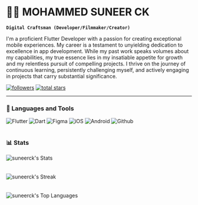 # 🏄‍♂️ MOHAMMED SUNEER CK

**`Digital Craftsman (Developer/Filmmaker/Creator)`**

I'm a proficient Flutter Developer with a passion for creating exceptional mobile experiences. My career is a testament to unyielding dedication to excellence in app development. While my past work speaks volumes about my capabilities, my true essence lies in my insatiable appetite for growth and my relentless pursuit of compelling projects. I thrive on the journey of continuous learning, persistently challenging myself, and actively engaging in projects that carry substantial significance.

   <p align="left">
      <a href="https://github.com/ForrestKnight?tab=followers">
         <img alt="followers" title="Follow me on Github" src="https://custom-icon-badges.demolab.com/github/followers/suneerck?color=236ad3&labelColor=1155ba&style=for-the-badge&logo=person-add&label=Follow&logoColor=white"/></a>
      <a href="https://github.com/ForrestKnight?tab=repositories&sort=stargazers">
         <img alt="total stars" title="Total stars on GitHub" src="https://custom-icon-badges.demolab.com/github/stars/suneerck?color=55960c&style=for-the-badge&labelColor=488207&logo=star"/></a>
   </p>

---

### 🧰 Languages and Tools

 ![Flutter](https://img.shields.io/badge/Flutter-%2302569B.svg?style=for-the-badge&logo=Flutter&logoColor=white) 
 ![Dart](https://img.shields.io/badge/Dart-0175C2?style=for-the-badge&logo=dart&logoColor=white)
 ![Figma](https://img.shields.io/badge/Figma-F24E1E?style=for-the-badge&logo=figma&logoColor=white)
 ![iOS](https://img.shields.io/badge/iOS-000000?style=for-the-badge&logo=ios&logoColor=white)
 ![Android](https://img.shields.io/badge/Android-3DDC84?style=for-the-badge&logo=android&logoColor=white)
 ![Github](https://img.shields.io/badge/GitHub-100000?style=for-the-badge&logo=github&logoColor=white)
 ![]()
 
#


### 📊 Stats

<!--- ![Forrest's GitHub stats](https://github-readme-stats.vercel.app/api?username=suneerck&show_icons=true&theme=gruvbox) --->

![suneerck's Stats](https://github-readme-stats.vercel.app/api?username=suneerck&theme=dark&show_icons=true&hide_border=true&count_private=true)
<br>
<br>
<br>
![suneerck's Streak](https://github-readme-streak-stats.herokuapp.com/?user=suneerck&theme=dark&hide_border=true)
<br>
<br>
<br>
![suneerck's Top Languages](https://github-readme-stats.vercel.app/api/top-langs/?username=suneerck&theme=dark&show_icons=true&hide_border=true&layout=compact)

<!-- ![GitHub Streak](https://streak-stats.demolab.com?user=ForrestKnight&theme=gruvbox&border_radius=4.5) -->

#

[website]: https://www.suneerck.in
